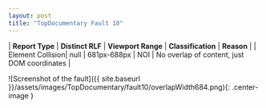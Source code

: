 ```yaml
---
layout: post
title: "TopDocumentary Fault 10"
---
```

| **Report Type** | **Distinct RLF** | **Viewport Range** | **Classification** | **Reason** |
| Element Collision| null | 681px-688px | NOI | No overlap of content, just DOM coordinates | 

![Screenshot of the fault]({{ site.baseurl }}/assets/images/TopDocumentary/fault10/overlapWidth684.png){: .center-image }